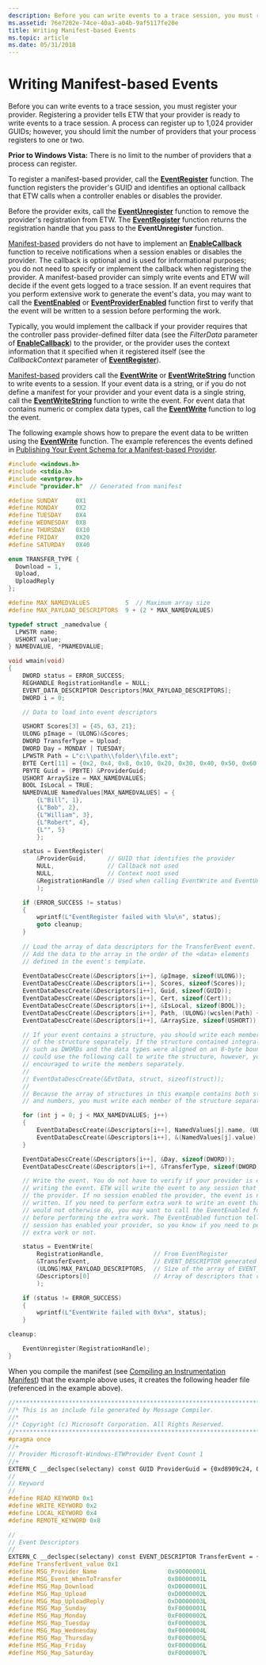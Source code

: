 ```yaml
---
description: Before you can write events to a trace session, you must register your provider.
ms.assetid: 76e7202e-74ce-40a3-a04b-9af5117fe20e
title: Writing Manifest-based Events
ms.topic: article
ms.date: 05/31/2018
---
```


# Writing Manifest-based Events

Before you can write events to a trace session, you must register your provider. Registering a provider tells ETW that your provider is ready to write events to a trace session. A process can register up to 1,024 provider GUIDs; however, you should limit the number of providers that your process registers to one or two.

**Prior to Windows Vista:** There is no limit to the number of providers that a process can register.

To register a manifest-based provider, call the [**EventRegister**](/windows/desktop/api/Evntprov/nf-evntprov-eventregister) function. The function registers the provider's GUID and identifies an optional callback that ETW calls when a controller enables or disables the provider.

Before the provider exits, call the [**EventUnregister**](/windows/desktop/api/Evntprov/nf-evntprov-eventunregister) function to remove the provider's registration from ETW. The [**EventRegister**](/windows/desktop/api/Evntprov/nf-evntprov-eventregister) function returns the registration handle that you pass to the **EventUnregister** function.

[Manifest-based](about-event-tracing.md) providers do not have to implement an [**EnableCallback**](/windows/desktop/api/Evntprov/nc-evntprov-penablecallback) function to receive notifications when a session enables or disables the provider. The callback is optional and is used for informational purposes; you do not need to specify or implement the callback when registering the provider. A manifest-based provider can simply write events and ETW will decide if the event gets logged to a trace session. If an event requires that you perform extensive work to generate the event's data, you may want to call the [**EventEnabled**](/windows/desktop/api/Evntprov/nf-evntprov-eventenabled) or [**EventProviderEnabled**](/windows/desktop/api/Evntprov/nf-evntprov-eventproviderenabled) function first to verify that the event will be written to a session before performing the work.

Typically, you would implement the callback if your provider requires that the controller pass provider-defined filter data (see the *FilterData* parameter of [**EnableCallback**](/windows/desktop/api/Evntprov/nc-evntprov-penablecallback)) to the provider, or the provider uses the context information that it specified when it registered itself (see the *CallbackContext* parameter of [**EventRegister**](/windows/desktop/api/Evntprov/nf-evntprov-eventregister)).

[Manifest-based](about-event-tracing.md) providers call the [**EventWrite**](/windows/desktop/api/Evntprov/nf-evntprov-eventwrite) or [**EventWriteString**](/windows/desktop/api/Evntprov/nf-evntprov-eventwritestring) function to write events to a session. If your event data is a string, or if you do not define a manifest for your provider and your event data is a single string, call the [**EventWriteString**](/windows/desktop/api/Evntprov/nf-evntprov-eventwritestring) function to write the event. For event data that contains numeric or complex data types, call the [**EventWrite**](/windows/desktop/api/Evntprov/nf-evntprov-eventwrite) function to log the event.

The following example shows how to prepare the event data to be written using the [**EventWrite**](/windows/desktop/api/Evntprov/nf-evntprov-eventwrite) function. The example references the events defined in [Publishing Your Event Schema for a Manifest-based Provider](publishing-your-event-schema-for-a-manifest-base-provider.md).


```C++
#include <windows.h>
#include <stdio.h>
#include <evntprov.h>
#include "provider.h"  // Generated from manifest

#define SUNDAY     0X1
#define MONDAY     0X2
#define TUESDAY    0X4
#define WEDNESDAY  0X8
#define THURSDAY   0X10
#define FRIDAY     0X20
#define SATURDAY   0X40

enum TRANSFER_TYPE {
  Download = 1,
  Upload,
  UploadReply
};

#define MAX_NAMEDVALUES          5  // Maximum array size
#define MAX_PAYLOAD_DESCRIPTORS  9 + (2 * MAX_NAMEDVALUES)

typedef struct _namedvalue {
  LPWSTR name;
  USHORT value;
} NAMEDVALUE, *PNAMEDVALUE;

void wmain(void)
{
    DWORD status = ERROR_SUCCESS;
    REGHANDLE RegistrationHandle = NULL; 
    EVENT_DATA_DESCRIPTOR Descriptors[MAX_PAYLOAD_DESCRIPTORS]; 
    DWORD i = 0;

    // Data to load into event descriptors

    USHORT Scores[3] = {45, 63, 21};
    ULONG pImage = (ULONG)&Scores;
    DWORD TransferType = Upload;
    DWORD Day = MONDAY | TUESDAY;
    LPWSTR Path = L"c:\\path\\folder\\file.ext";
    BYTE Cert[11] = {0x2, 0x4, 0x8, 0x10, 0x20, 0x30, 0x40, 0x50, 0x60, 0x0, 0x1};
    PBYTE Guid = (PBYTE) &ProviderGuid;
    USHORT ArraySize = MAX_NAMEDVALUES;
    BOOL IsLocal = TRUE;
    NAMEDVALUE NamedValues[MAX_NAMEDVALUES] = { 
        {L"Bill", 1},
        {L"Bob", 2},
        {L"William", 3},
        {L"Robert", 4},
        {L"", 5}
        };

    status = EventRegister(
        &ProviderGuid,      // GUID that identifies the provider
        NULL,               // Callback not used
        NULL,               // Context noot used
        &RegistrationHandle // Used when calling EventWrite and EventUnregister
        );

    if (ERROR_SUCCESS != status)
    {
        wprintf(L"EventRegister failed with %lu\n", status);
        goto cleanup;
    }
  
    // Load the array of data descriptors for the TransferEvent event. 
    // Add the data to the array in the order of the <data> elements
    // defined in the event's template. 
   
    EventDataDescCreate(&Descriptors[i++], &pImage, sizeof(ULONG));
    EventDataDescCreate(&Descriptors[i++], Scores, sizeof(Scores));
    EventDataDescCreate(&Descriptors[i++], Guid, sizeof(GUID));
    EventDataDescCreate(&Descriptors[i++], Cert, sizeof(Cert));
    EventDataDescCreate(&Descriptors[i++], &IsLocal, sizeof(BOOL));
    EventDataDescCreate(&Descriptors[i++], Path, (ULONG)(wcslen(Path) + 1) * sizeof(WCHAR));
    EventDataDescCreate(&Descriptors[i++], &ArraySize, sizeof(USHORT));

    // If your event contains a structure, you should write each member
    // of the structure separately. If the structure contained integral data types
    // such as DWORDs and the data types were aligned on an 8-byte boundary, you 
    // could use the following call to write the structure, however, you are 
    // encouraged to write the members separately.
    //
    // EventDataDescCreate(&EvtData, struct, sizeof(struct));
    //
    // Because the array of structures in this example contains both strings 
    // and numbers, you must write each member of the structure separately.

    for (int j = 0; j < MAX_NAMEDVALUES; j++)
    {
        EventDataDescCreate(&Descriptors[i++], NamedValues[j].name, (ULONG)(wcslen(NamedValues[j].name)+1) * sizeof(WCHAR) );
        EventDataDescCreate(&Descriptors[i++], &(NamedValues[j].value), sizeof(USHORT) );
    }

    EventDataDescCreate(&Descriptors[i++], &Day, sizeof(DWORD));
    EventDataDescCreate(&Descriptors[i++], &TransferType, sizeof(DWORD));

    // Write the event. You do not have to verify if your provider is enabled before
    // writing the event. ETW will write the event to any session that enabled
    // the provider. If no session enabled the provider, the event is not 
    // written. If you need to perform extra work to write an event that you
    // would not otherwise do, you may want to call the EventEnabled function
    // before performing the extra work. The EventEnabled function tells you if a
    // session has enabled your provider, so you know if you need to perform the 
    // extra work or not.

    status = EventWrite(
        RegistrationHandle,              // From EventRegister
        &TransferEvent,                  // EVENT_DESCRIPTOR generated from the manifest
        (ULONG)MAX_PAYLOAD_DESCRIPTORS,  // Size of the array of EVENT_DATA_DESCRIPTORs
        &Descriptors[0]                  // Array of descriptors that contain the event data
        );

    if (status != ERROR_SUCCESS) 
    {
        wprintf(L"EventWrite failed with 0x%x", status);
    }

cleanup:

    EventUnregister(RegistrationHandle);
}
```



When you compile the manifest (see [Compiling an Instrumentation Manifest](../wes/compiling-an-instrumentation-manifest.md)) that the example above uses, it creates the following header file (referenced in the example above).


```C++
//**********************************************************************`
//* This is an include file generated by Message Compiler.             *`
//*                                                                    *`
//* Copyright (c) Microsoft Corporation. All Rights Reserved.          *`
//**********************************************************************`
#pragma once
//+
// Provider Microsoft-Windows-ETWProvider Event Count 1
//+
EXTERN_C __declspec(selectany) const GUID ProviderGuid = {0xd8909c24, 0x5be9, 0x4502, {0x98, 0xca, 0xab, 0x7b, 0xdc, 0x24, 0x89, 0x9d}};
//
// Keyword
//
#define READ_KEYWORD 0x1
#define WRITE_KEYWORD 0x2
#define LOCAL_KEYWORD 0x4
#define REMOTE_KEYWORD 0x8

//
// Event Descriptors
//
EXTERN_C __declspec(selectany) const EVENT_DESCRIPTOR TransferEvent = {0x1, 0x0, 0x0, 0x4, 0x0, 0x0, 0x5};
#define TransferEvent_value 0x1
#define MSG_Provider_Name                    0x90000001L
#define MSG_Event_WhenToTransfer             0xB0000001L
#define MSG_Map_Download                     0xD0000001L
#define MSG_Map_Upload                       0xD0000002L
#define MSG_Map_UploadReply                  0xD0000003L
#define MSG_Map_Sunday                       0xF0000001L
#define MSG_Map_Monday                       0xF0000002L
#define MSG_Map_Tuesday                      0xF0000003L
#define MSG_Map_Wednesday                    0xF0000004L
#define MSG_Map_Thursday                     0xF0000005L
#define MSG_Map_Friday                       0xF0000006L
#define MSG_Map_Saturday                     0xF0000007L
```



 

 
